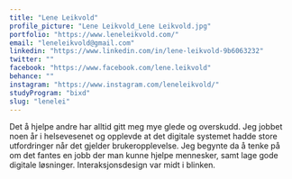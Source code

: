 ```yaml
---
title: "Lene Leikvold"
profile_picture: "Lene Leikvold_Lene Leikvold.jpg"
portfolio: "https://www.leneleikvold.com/"
email: "leneleikvold@gmail.com"
linkedin: "https://www.linkedin.com/in/lene-leikvold-9b6063232"
twitter: ""
facebook: "https://www.facebook.com/lene.leikvold"
behance: ""
instagram: "https://www.instagram.com/leneleikvold/"
studyProgram: "bixd"
slug: "lenelei"
---
```


Det å hjelpe andre har alltid gitt meg mye glede og overskudd. Jeg jobbet noen år i helsevesenet og opplevde at det digitale systemet hadde store utfordringer når det gjelder brukeropplevelse. Jeg begynte da å tenke på om det fantes en jobb der man kunne hjelpe mennesker, samt lage gode digitale løsninger. Interaksjonsdesign var midt i blinken.
